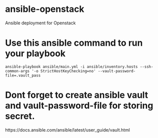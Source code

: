 # ansible-openstack
Ansible deployment for Openstack

# Use this ansible command to run your playbook
```ansible-playbook ansible/main.yml -i ansible/inventory.hosts --ssh-common-args '-o StrictHostKeyChecking=no' --vault-password-file=.vault_pass```

# Dont forget to create ansible vault and vault-password-file for storing secret.
<link>https://docs.ansible.com/ansible/latest/user_guide/vault.html</link>
